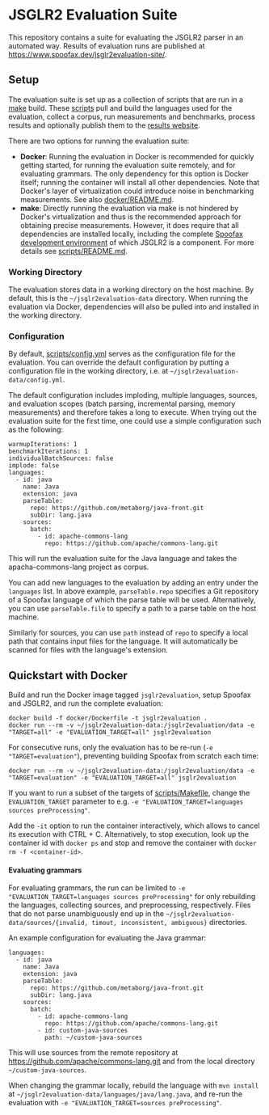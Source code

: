 # JSGLR2 Evaluation Suite

This repository contains a suite for evaluating the JSGLR2 parser in an automated way.
Results of evaluation runs are published at https://www.spoofax.dev/jsglr2evaluation-site/.

## Setup

The evaluation suite is set up as a collection of scripts that are run in a [make](https://www.gnu.org/software/make/) build.
These [scripts](./scripts) pull and build the languages used for the evaluation, collect a corpus, run measurements and benchmarks, process results and optionally publish them to the [results website](https://www.spoofax.dev/jsglr2evaluation-site/).

There are two options for running the evaluation suite:
 - **Docker**:
  Running the evaluation in Docker is recommended for quickly getting started, for running the evaluation suite remotely, and for evaluating grammars.
  The only dependency for this option is Docker itself; running the container will install all other dependencies.
  Note that Docker's layer of virtualization could introduce noise in benchmarking measurements.
  See also [docker/README.md](./docker/README.md).
 - **make**:
  Directly running the evaluation via make is not hindered by Docker's virtualization and thus is the recommended approach for obtaining precise measurements.
  However, it does require that all dependencies are installed locally, including the complete [Spoofax development environment](http://www.metaborg.org/en/latest/source/dev/index.html) of which JSGLR2 is a component.
  For more details see [scripts/README.md](./scripts/README.md).

### Working Directory

The evaluation stores data in a working directory on the host machine.
By default, this is the `~/jsglr2evaluation-data` directory.
When running the evaluation via Docker, dependencies will also be pulled into and installed in the working directory.

### Configuration

By default, [scripts/config.yml](scripts/config.yml) serves as the configuration file for the evaluation.
You can override the default configuration by putting a configuration file in the working directory, i.e. at `~/jsglr2evaluation-data/config.yml`.

The default configuration includes imploding, multiple languages, sources, and evaluation scopes (batch parsing, incremental parsing, memory measurements) and therefore takes a long to execute.
When trying out the evaluation suite for the first time, one could use a simple configuration such as the following:

```
warmupIterations: 1
benchmarkIterations: 1
individualBatchSources: false
implode: false
languages:
  - id: java
    name: Java
    extension: java
    parseTable:
      repo: https://github.com/metaborg/java-front.git
      subDir: lang.java
    sources:
      batch:
        - id: apache-commons-lang
          repo: https://github.com/apache/commons-lang.git
```

This will run the evaluation suite for the Java language and takes the apacha-commons-lang project as corpus.

You can add new languages to the evaluation by adding an entry under the `languages` list.
In above example, `parseTable.repo` specifies a Git repository of a Spoofax language of which the parse table will be used.
Alternatively, you can use `parseTable.file` to specify a path to a parse table on the host machine.

Similarly for sources, you can use `path` instead of `repo` to specify a local path that contains input files for the language.
It will automatically be scanned for files with the language's extension.

## Quickstart with Docker

Build and run the Docker image tagged `jsglr2evaluation`, setup Spoofax and JSGLR2, and run the complete evaluation:

```
docker build -f docker/Dockerfile -t jsglr2evaluation .
docker run --rm -v ~/jsglr2evaluation-data:/jsglr2evaluation/data -e "TARGET=all" -e "EVALUATION_TARGET=all" jsglr2evaluation
```

For consecutive runs, only the evaluation has to be re-run (`-e "TARGET=evaluation"`), preventing building Spoofax from scratch each time:

```
docker run --rm -v ~/jsglr2evaluation-data:/jsglr2evaluation/data -e "TARGET=evaluation" -e "EVALUATION_TARGET=all" jsglr2evaluation
```

If you want to run a subset of the targets of [scripts/Makefile](./scripts/Makefile), change the `EVALUATION_TARGET` parameter to e.g. `-e "EVALUATION_TARGET=languages sources preProcessing"`.

Add the `-it` option to run the container interactively, which allows to cancel its execution with CTRL + C.
Alternatively, to stop execution, look up the container id with `docker ps` and stop and remove the container with `docker rm -f <container-id>`.

#### Evaluating grammars

For evaluating grammars, the run can be limited to `-e "EVALUATION_TARGET=languages sources preProcessing"` for only rebuilding the languages, collecting sources, and preprocessing, respectively.
Files that do not parse unambiguously end up in the `~/jsglr2evaluation-data/sources/{invalid, timout, inconsistent, ambiguous}` directories.

An example configuration for evaluating the Java grammar:

```
languages:
  - id: java
    name: Java
    extension: java
    parseTable:
      repo: https://github.com/metaborg/java-front.git
      subDir: lang.java
    sources:
      batch:
        - id: apache-commons-lang
          repo: https://github.com/apache/commons-lang.git
        - id: custom-java-sources
          path: ~/custom-java-sources
```

This will use sources from the remote repository at https://github.com/apache/commons-lang.git and from the local directory `~/custom-java-sources`.

When changing the grammar locally, rebuild the language with `mvn install` at `~/jsglr2evaluation-data/languages/java/lang.java`, and re-run the evaluation with `-e "EVALUATION_TARGET=sources preProcessing"`.

